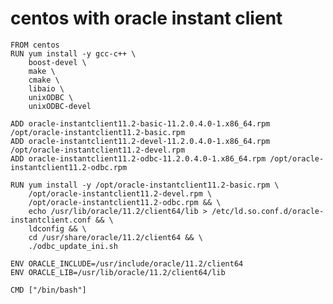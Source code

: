 # centos with oracle instant client

    FROM centos
    RUN yum install -y gcc-c++ \
        boost-devel \
        make \
        cmake \
        libaio \
        unixODBC \
        unixODBC-devel

    ADD oracle-instantclient11.2-basic-11.2.0.4.0-1.x86_64.rpm /opt/oracle-instantclient11.2-basic.rpm
    ADD oracle-instantclient11.2-devel-11.2.0.4.0-1.x86_64.rpm /opt/oracle-instantclient11.2-devel.rpm
    ADD oracle-instantclient11.2-odbc-11.2.0.4.0-1.x86_64.rpm /opt/oracle-instantclient11.2-odbc.rpm

    RUN yum install -y /opt/oracle-instantclient11.2-basic.rpm \
        /opt/oracle-instantclient11.2-devel.rpm \
        /opt/oracle-instantclient11.2-odbc.rpm && \
        echo /usr/lib/oracle/11.2/client64/lib > /etc/ld.so.conf.d/oracle-instantclient.conf && \
        ldconfig && \
        cd /usr/share/oracle/11.2/client64 && \
        ./odbc_update_ini.sh

    ENV ORACLE_INCLUDE=/usr/include/oracle/11.2/client64
    ENV ORACLE_LIB=/usr/lib/oracle/11.2/client64/lib

    CMD ["/bin/bash"]
